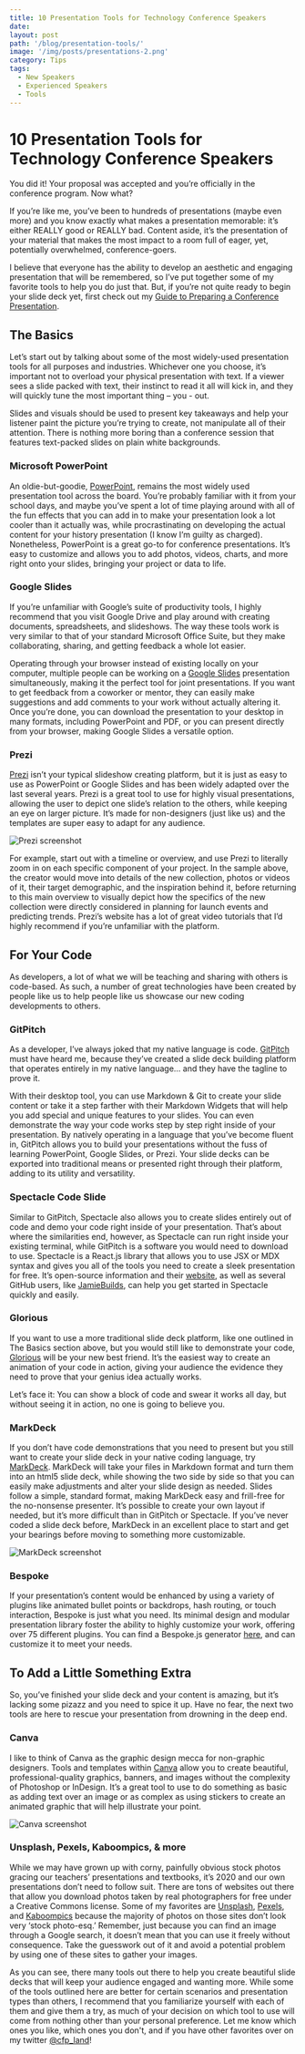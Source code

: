 ```yaml
---
title: 10 Presentation Tools for Technology Conference Speakers
date:
layout: post
path: '/blog/presentation-tools/'
image: '/img/posts/presentations-2.png'
category: Tips
tags:
  - New Speakers
  - Experienced Speakers
  - Tools
---
```


# 10 Presentation Tools for Technology Conference Speakers

You did it! Your proposal was accepted and you’re officially in the conference program. Now what?

If you’re like me, you’ve been to hundreds of presentations (maybe even more) and you know exactly what makes a presentation memorable: it’s either REALLY good or REALLY bad. Content aside, it’s the presentation of your material that makes the most impact to a room full of eager, yet, potentially overwhelmed, conference-goers.

I believe that everyone has the ability to develop an aesthetic and engaging presentation that will be remembered, so I’ve put together some of my favorite tools to help you do just that. But, if you’re not quite ready to begin your slide deck yet, first check out my [Guide to Preparing a Conference Presentation](https://www.cfpland.com/guides/speaking/presentation/).

## The Basics

Let’s start out by talking about some of the most widely-used presentation tools for all purposes and industries. Whichever one you choose, it’s important not to overload your physical presentation with text. If a viewer sees a slide packed with text, their instinct to read it all will kick in, and they will quickly tune the most important thing – you - out.

Slides and visuals should be used to present key takeaways and help your listener paint the picture you’re trying to create, not manipulate all of their attention. There is nothing more boring than a conference session that features text-packed slides on plain white backgrounds.

### Microsoft PowerPoint

An oldie-but-goodie, [PowerPoint](https://products.office.com/en-us/powerpoint), remains the most widely used presentation tool across the board. You’re probably familiar with it from your school days, and maybe you’ve spent a lot of time playing around with all of the fun effects that you can add in to make your presentation look a lot cooler than it actually was, while procrastinating on developing the actual content for your history presentation (I know I’m guilty as charged). Nonetheless, PowerPoint is a great go-to for conference presentations. It’s easy to customize and allows you to add photos, videos, charts, and more right onto your slides, bringing your project or data to life.

### Google Slides

If you’re unfamiliar with Google’s suite of productivity tools, I highly recommend that you visit Google Drive and play around with creating documents, spreadsheets, and slideshows. The way these tools work is very similar to that of your standard Microsoft Office Suite, but they make collaborating, sharing, and getting feedback a whole lot easier.

Operating through your browser instead of existing locally on your computer, multiple people can be working on a [Google Slides](https://www.google.com/slides/about/) presentation simultaneously, making it the perfect tool for joint presentations. If you want to get feedback from a coworker or mentor, they can easily make suggestions and add comments to your work without actually altering it. Once you’re done, you can download the presentation to your desktop in many formats, including PowerPoint and PDF, or you can present directly from your browser, making Google Slides a versatile option.

### Prezi

[Prezi](https://prezi.com/) isn’t your typical slideshow creating platform, but it is just as easy to use as PowerPoint or Google Slides and has been widely adapted over the last several years. Prezi is a great tool to use for highly visual presentations, allowing the user to depict one slide’s relation to the others, while keeping an eye on larger picture. It’s made for non-designers (just like us) and the templates are super easy to adapt for any audience.

![Prezi screenshot](/img/posts/presentations-2.png)

For example, start out with a timeline or overview, and use Prezi to literally zoom in on each specific component of your project. In the sample above, the creator would move into details of the new collection, photos or videos of it, their target demographic, and the inspiration behind it, before returning to this main overview to visually depict how the specifics of the new collection were directly considered in planning for launch events and predicting trends. Prezi’s website has a lot of great video tutorials that I’d highly recommend if you’re unfamiliar with the platform.

## For Your Code

As developers, a lot of what we will be teaching and sharing with others is code-based. As such, a number of great technologies have been created by people like us to help people like us showcase our new coding developments to others.

### GitPitch

As a developer, I’ve always joked that my native language is code. [GitPitch](https://gitpitch.com/) must have heard me, because they’ve created a slide deck building platform that operates entirely in my native language… and they have the tagline to prove it.

With their desktop tool, you can use Markdown & Git to create your slide content or take it a step farther with their Markdown Widgets that will help you add special and unique features to your slides. You can even demonstrate the way your code works step by step right inside of your presentation. By natively operating in a language that you’ve become fluent in, GitPitch allows you to build your presentations without the fuss of learning PowerPoint, Google Slides, or Prezi. Your slide decks can be exported into traditional means or presented right through their platform, adding to its utility and versatility.

### Spectacle Code Slide

Similar to GitPitch, Spectacle also allows you to create slides entirely out of code and demo your code right inside of your presentation. That’s about where the similarities end, however, as Spectacle can run right inside your existing terminal, while GitPitch is a software you would need to download to use. Spectacle is a React.js library that allows you to use JSX or MDX syntax and gives you all of the tools you need to create a sleek presentation for free. It’s open-source information and their [website](https://formidable.com/open-source/spectacle/), as well as several GitHub users, like [JamieBuilds](https://github.com/jamiebuilds/spectacle-code-slide), can help you get started in Spectacle quickly and easily.

### Glorious

If you want to use a more traditional slide deck platform, like one outlined in The Basics section above, but you would still like to demonstrate your code, [Glorious](https://glorious.codes/demo) will be your new best friend. It’s the easiest way to create an animation of your code in action, giving your audience the evidence they need to prove that your genius idea actually works.

Let’s face it: You can show a block of code and swear it works all day, but without seeing it in action, no one is going to believe you.

### MarkDeck

If you don’t have code demonstrations that you need to present but you still want to create your slide deck in your native coding language, try [MarkDeck](https://arnehilmann.github.io/markdeck/). MarkDeck will take your files in Markdown format and turn them into an html5 slide deck, while showing the two side by side so that you can easily make adjustments and alter your slide design as needed. Slides follow a simple, standard format, making MarkDeck easy and frill-free for the no-nonsense presenter. It’s possible to create your own layout if needed, but it’s more difficult than in GitPitch or Spectacle. If you’ve never coded a slide deck before, MarkDeck in an excellent place to start and get your bearings before moving to something more customizable.

![MarkDeck screenshot](/img/posts/presentations-1.png)

### Bespoke

If your presentation’s content would be enhanced by using a variety of plugins like animated bullet points or backdrops, hash routing, or touch interaction, Bespoke is just what you need. Its minimal design and modular presentation library foster the ability to highly customize your work, offering over 75 different plugins. You can find a Bespoke.js generator [here](https://github.com/bespokejs/bespoke#javascript), and can customize it to meet your needs.

## To Add a Little Something Extra

So, you’ve finished your slide deck and your content is amazing, but it’s lacking some pizazz and you need to spice it up. Have no fear, the next two tools are here to rescue your presentation from drowning in the deep end.

### Canva

I like to think of Canva as the graphic design mecca for non-graphic designers. Tools and templates within [Canva](http://www.canva.com/) allow you to create beautiful, professional-quality graphics, banners, and images without the complexity of Photoshop or InDesign. It’s a great tool to use to do something as basic as adding text over an image or as complex as using stickers to create an animated graphic that will help illustrate your point.

![Canva screenshot](/img/posts/presentations-3.png)

### Unsplash, Pexels, Kaboompics, & more

While we may have grown up with corny, painfully obvious stock photos gracing our teachers’ presentations and textbooks, it’s 2020 and our own presentations don’t need to follow suit. There are tons of websites out there that allow you download photos taken by real photographers for free under a Creative Commons license. Some of my favorites are [Unsplash](http://www.unsplash.com/), [Pexels](http://www.pexels.com/), and [Kaboompics](https://kaboompics.com/) because the majority of photos on those sites don’t look very ‘stock photo-esq.’ Remember, just because you can find an image through a Google search, it doesn’t mean that you can use it freely without consequence. Take the guesswork out of it and avoid a potential problem by using one of these sites to gather your images.

As you can see, there many tools out there to help you create beautiful slide decks that will keep your audience engaged and wanting more. While some of the tools outlined here are better for certain scenarios and presentation types than others, I recommend that you familiarize yourself with each of them and give them a try, as much of your decision on which tool to use will come from nothing other than your personal preference. Let me know which ones you like, which ones you don't, and if you have other favorites over on my twitter [@cfp_land](https://www.twitter.com/cfp_land/)!
